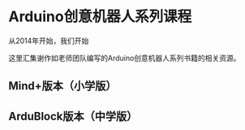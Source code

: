 # Arduino创意机器人系列课程

从2014年开始，我们开始

这里汇集谢作如老师团队编写的Arduino创意机器人系列书籍的相关资源。

## 


## Mind+版本（小学版）


## ArduBlock版本（中学版）


